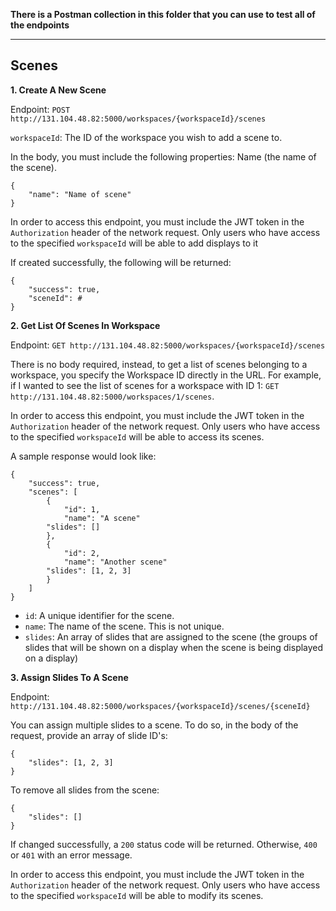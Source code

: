 **There is a Postman collection in this folder that you can use to test all of the endpoints**

------
Scenes
------

**1. Create A New Scene**

Endpoint: `POST http://131.104.48.82:5000/workspaces/{workspaceId}/scenes`

`workspaceId`: The ID of the workspace you wish to add a scene to.

In the body, you must include the following properties: Name (the name of the scene).

```
{
	"name": "Name of scene"
}
```

In order to access this endpoint, you must include the JWT token in the `Authorization` header of the network request. Only users who have access to the specified `workspaceId` will be able to add displays to it

If created successfully, the following will be returned:

```
{
	"success": true,
	"sceneId": #
}
```

**2. Get List Of Scenes In Workspace**

Endpoint: `GET http://131.104.48.82:5000/workspaces/{workspaceId}/scenes`

There is no body required, instead, to get a list of scenes belonging to a workspace, you specify the Workspace ID directly in the URL. For example, if I wanted to see the list of scenes for a workspace with ID 1: `GET http://131.104.48.82:5000/workspaces/1/scenes`.

In order to access this endpoint, you must include the JWT token in the `Authorization` header of the network request. Only users who have access to the specified `workspaceId` will be able to access its scenes.

A sample response would look like:

```
{
    "success": true,
    "scenes": [
        {
            "id": 1,
            "name": "A scene"
	    "slides": []
        },
        {
            "id": 2,
            "name": "Another scene"
	    "slides": [1, 2, 3]
        }
    ]
}
```

* `id`: A unique identifier for the scene.
* `name`: The name of the scene. This is not unique.
* `slides`: An array of slides that are assigned to the scene (the groups of slides that will be shown on a display when the scene is being displayed on a display)

**3. Assign Slides To A Scene**

Endpoint: `http://131.104.48.82:5000/workspaces/{workspaceId}/scenes/{sceneId}`

You can assign multiple slides to a scene. To do so, in the body of the request, provide an array of slide ID's:

```
{
	"slides": [1, 2, 3]
}
```

To remove all slides from the scene:

```
{
	"slides": []
}
```

If changed successfully, a `200` status code will be returned. Otherwise, `400` or `401` with an error message.

In order to access this endpoint, you must include the JWT token in the `Authorization` header of the network request. Only users who have access to the specified `workspaceId` will be able to modify its scenes.
